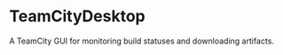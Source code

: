 TeamCityDesktop
===============

A TeamCity GUI for monitoring build statuses and downloading artifacts.
